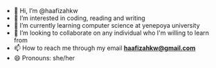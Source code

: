 - 👋 Hi, I’m @haafizahkw
- 👀 I’m interested in coding, reading and writing 
- 🌱 I’m currently learning computer science at yenepoya university 
- 💞️ I’m looking to collaborate on any individual who I'm willing to learn from
- 📫 How to reach me through my email **haafizahkw@gmail.com**
- 😄 Pronouns: she/her

<!---
haafizahkw/haafizahkw is a ✨ special ✨ repository because its `README.md` (this file) appears on your GitHub profile.
You can click the Preview link to take a look at your changes.
--->
